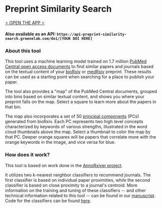 # Preprint Similarity Search

[⭐ OPEN THE APP ⭐](https://greenelab.github.io/preprint-similarity-search/)

**Also available as an API:
`https://api-preprint-similarity-search.greenelab.com/doi/[YOUR DOI HERE]`**

### About this tool

This tool uses a machine learning model trained on 1.7 million [PubMed Central open access documents](https://www.ncbi.nlm.nih.gov/pmc/tools/openftlist/) to find similar papers and journals based on the textual content of your [bioRxiv](https://www.biorxiv.org/) or [medRxiv](https://www.medrxiv.org/) preprint.
These results can be used as a starting point when searching for a place to publish your paper.

The tool also provides a "map" of the PubMed Central documents, grouped into bins based on similar textual content, and shows you where your preprint falls on the map.
Select a square to learn more about the papers in that bin.

The map also incorporates a set of 50 [principal components](https://en.wikipedia.org/wiki/Principal_component_analysis) (PCs) generated from bioRxiv.
Each PC represents two high level concepts characterized by keywords of various strengths, illustrated in the word cloud thumbnails above the map.
Select a thumbnail to color the map by that PC.
Deeper orange squares will be papers that correlate more with the orange keywords in the image, and vice versa for blue.

### How does it work?

This tool is based on work done in the [AnnoRxiver project](http://github.com/greenelab/annorxiver/).

It utilizes two k-nearest neighbor classifiers to recommend journals.
The first classifier is based on individual paper proximities, while the second classifier is based on close proximity to a journal's centroid.
More information on the training and tuning of these classifiers -- and other technical information related to this tool -- can be found in our [manuscript](http://greenelab.github.io/annorxiver_manuscript).
Code for the classifiers can be found [here](http://github.com/greenelab/annorxiver/).
